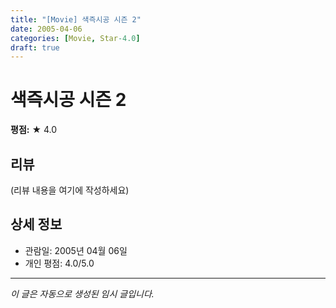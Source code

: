 ```yaml
---
title: "[Movie] 색즉시공 시즌 2"
date: 2005-04-06
categories: [Movie, Star-4.0]
draft: true
---
```


# 색즉시공 시즌 2

**평점:** ★ 4.0

## 리뷰

(리뷰 내용을 여기에 작성하세요)

## 상세 정보

- 관람일: 2005년 04월 06일
- 개인 평점: 4.0/5.0

---

*이 글은 자동으로 생성된 임시 글입니다.*
